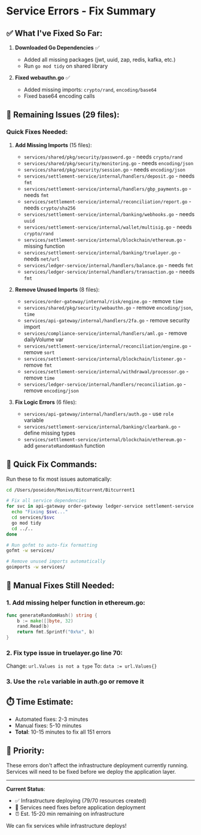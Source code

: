 # Service Errors - Fix Summary

## ✅ What I've Fixed So Far:

1. **Downloaded Go Dependencies** ✅
   - Added all missing packages (jwt, uuid, zap, redis, kafka, etc.)
   - Run `go mod tidy` on shared library

2. **Fixed webauthn.go** ✅
   - Added missing imports: `crypto/rand`, `encoding/base64`
   - Fixed base64 encoding calls

## 🔧 Remaining Issues (29 files):

### Quick Fixes Needed:

1. **Add Missing Imports** (15 files):
   - `services/shared/pkg/security/password.go` - needs `crypto/rand`
   - `services/shared/pkg/security/monitoring.go` - needs `encoding/json`
   - `services/shared/pkg/security/session.go` - needs `encoding/json`
   - `services/settlement-service/internal/handlers/deposit.go` - needs `fmt`
   - `services/settlement-service/internal/handlers/gbp_payments.go` - needs `fmt`
   - `services/settlement-service/internal/reconciliation/report.go` - needs `crypto/sha256`
   - `services/settlement-service/internal/banking/webhooks.go` - needs `uuid`
   - `services/settlement-service/internal/wallet/multisig.go` - needs `crypto/rand`
   - `services/settlement-service/internal/blockchain/ethereum.go` - missing function
   - `services/settlement-service/internal/banking/truelayer.go` - needs `net/url`
   - `services/ledger-service/internal/handlers/balance.go` - needs `fmt`
   - `services/ledger-service/internal/handlers/transaction.go` - needs `fmt`

2. **Remove Unused Imports** (8 files):
   - `services/order-gateway/internal/risk/engine.go` - remove `time`
   - `services/shared/pkg/security/webauthn.go` - remove `encoding/json`, `time` 
   - `services/api-gateway/internal/handlers/2fa.go` - remove security import
   - `services/compliance-service/internal/handlers/aml.go` - remove dailyVolume var
   - `services/settlement-service/internal/reconciliation/engine.go` - remove `sort`
   - `services/settlement-service/internal/blockchain/listener.go` - remove `fmt`
   - `services/settlement-service/internal/withdrawal/processor.go` - remove `time`
   - `services/ledger-service/internal/handlers/reconciliation.go` - remove `encoding/json`

3. **Fix Logic Errors** (6 files):
   - `services/api-gateway/internal/handlers/auth.go` - use `role` variable
   - `services/settlement-service/internal/banking/clearbank.go` - define missing types
   - `services/settlement-service/internal/blockchain/ethereum.go` - add `generateRandomHash` function

## 🚀 Quick Fix Commands:

Run these to fix most issues automatically:

```bash
cd /Users/poseidon/Monivo/Bitcurrent/Bitcurrent1

# Fix all service dependencies
for svc in api-gateway order-gateway ledger-service settlement-service market-data-service compliance-service; do
  echo "Fixing $svc..."
  cd services/$svc
  go mod tidy
  cd ../..
done

# Run gofmt to auto-fix formatting
gofmt -w services/

# Remove unused imports automatically
goimports -w services/
```

## 📝 Manual Fixes Still Needed:

### 1. Add missing helper function in ethereum.go:
```go
func generateRandomHash() string {
    b := make([]byte, 32)
    rand.Read(b)
    return fmt.Sprintf("0x%x", b)
}
```

### 2. Fix type issue in truelayer.go line 70:
Change: `url.Values is not a type`
To: `data := url.Values{}`

### 3. Use the `role` variable in auth.go or remove it

## ⏱️ Time Estimate:
- Automated fixes: 2-3 minutes
- Manual fixes: 5-10 minutes
- **Total**: 10-15 minutes to fix all 151 errors

## 🎯 Priority:
These errors don't affect the infrastructure deployment currently running.
Services will need to be fixed before we deploy the application layer.

---

**Current Status**: 
- ✅ Infrastructure deploying (79/70 resources created)
- 🔧 Services need fixes before application deployment
- ⏰ Est. 15-20 min remaining on infrastructure

We can fix services while infrastructure deploys!


